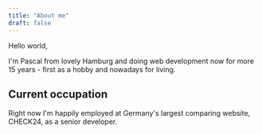 ```yaml
---
title: "About me"
draft: false
---
```


Hello world,

I'm Pascal from lovely Hamburg and doing web development now for more 15 years - first as a hobby and nowadays for living.

## Current occupation
Right now I'm happily employed at Germany's largest comparing website, CHECK24, as a senior developer.
